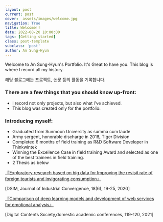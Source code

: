 ```yaml
---
layout: post
current: post
cover:  assets/images/welcome.jpg
navigation: True
title: Welcome!!
date: 2022-08-20 10:00:00
tags: [Getting started]
class: post-template
subclass: 'post'
author: An Sung-Hyun
---
```


Welcome to An Sung-Hyun's Portfolio. It's Great to have you.
This blog is where I record all my history.

해당 블로그에는 프로젝트, 논문 등의 활동을 기록합니다.

### There are a few things that you should know up-front:
+ I record not only projects, but also what I've achieved.
+ This blog was created only for the portfolio.

### Introducing myself:
+ Graduated from Sunmoon University as summa cum laude
+ Army sergent, honorable discharge in 2018, Tiger Division
+ Completed 6 months of field training as R&D Software Developer in Thinkwintek
+ Winning the Excellence Case in field training Award and selected as one of the best trainees in field training.
+ 2 Thesis as below

[『Exploratory research based on big data for Improving the revisit rate of foreign tourists and invigorating consumption』](https://king-otaku.github.io/Exploratory-research-based-on-big-data-for-Improving-the-revisit-rate-of-foreign-tourists-and-invigorating-consumption)

[DSIM, Journal of Industrial Convergence, 18(6), 19-25, 2020]

[『Comparison of deep learning models and development of web services for emotional analysis』](https://king-otaku.github.io/Comparison-of-deep-learning-models-and-development-of-web-services-for-emotional-analysis)

[Digital Contents Society,domestic academic conferences, 119-120, 2021]

